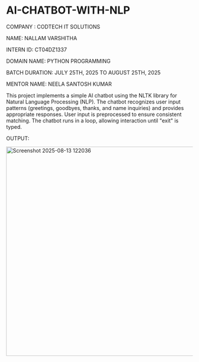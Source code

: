# AI-CHATBOT-WITH-NLP

COMPANY : CODTECH IT SOLUTIONS

NAME: NALLAM VARSHITHA

INTERN ID: CT04DZ1337

DOMAIN NAME: PYTHON PROGRAMMING

BATCH DURATION: JULY 25TH, 2025 TO AUGUST 25TH, 2025

MENTOR NAME: NEELA SANTOSH KUMAR

This project implements a simple AI chatbot using the NLTK library for Natural Language Processing (NLP). The chatbot recognizes user input patterns (greetings, goodbyes, thanks, and name inquiries) and provides appropriate responses. User input is preprocessed to ensure consistent matching. The chatbot runs in a loop, allowing interaction until "exit" is typed.

OUTPUT:

<img width="896" height="566" alt="Screenshot 2025-08-13 122036" src="https://github.com/user-attachments/assets/a10d809b-b3b1-44a9-9bcf-98c74c235d26" />

